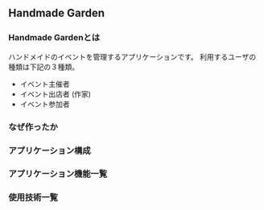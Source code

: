 ## Handmade Garden
### Handmade Gardenとは
ハンドメイドのイベントを管理するアプリケーションです。
利用するユーザの種類は下記の３種類。
* イベント主催者
* イベント出店者 (作家)
* イベント参加者

### なぜ作ったか

### アプリケーション構成


### アプリケーション機能一覧


### 使用技術一覧
